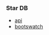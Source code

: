 <h3>Star DB</h3>

<ul>
    <li><a href="https://swapi.dev/api/">api</a></li>
    <li><a href="https://bootswatch.com/">bootswatch</a></li>
</ul>
